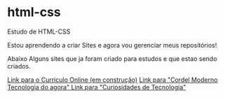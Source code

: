 # html-css
 Estudo de HTML-CSS

 Estou aprendendo a criar Sites e agora vou gerenciar meus repositórios!

 Abaixo Alguns sites que ja foram criado para estudos e que estao sendo criados.

 <a href="https://boemeke.github.io/projeto-curriculo-online/"> Link para o Curriculo Online (em construção)</a>
 <a href="https://boemeke.github.io/projeto-cordel/"> Link para "Cordel Moderno Tecnologia do agora" </a>
 <a href="https://boemeke.github.io/projeto-android/"> Link para "Curiosidades de Tecnologia"</a>
